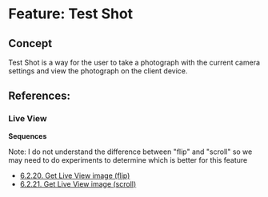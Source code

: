 # Feature: Test Shot

## Concept
Test Shot is a way for the user to take a photograph with the current camera settings and view the photograph on 
the client device.



## References:
### Live View

**Sequences**

Note: I do not understand the difference between "flip" and "scroll" so we may need to do experiments to determine
which is better for this feature

* [6.2.20. Get Live View image (flip)](../CameraControlAPI_Reference_v140/6.2.%20CCAPI%20Sequences.md#6220-get-live-view-image-flip)
* [6.2.21. Get Live View image (scroll)](../CameraControlAPI_Reference_v140/6.2.%20CCAPI%20Sequences.md#6221-get-live-view-image-scroll)